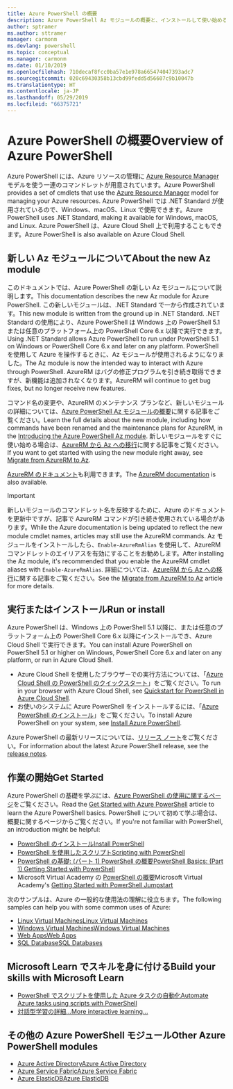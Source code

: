 ```yaml
---
title: Azure PowerShell の概要
description: Azure PowerShell Az モジュールの概要と、インストールして使い始める方法に関する情報。
author: sptramer
ms.author: sttramer
manager: carmonm
ms.devlang: powershell
ms.topic: conceptual
ms.manager: carmonm
ms.date: 01/10/2019
ms.openlocfilehash: 710decaf8fcc0ba57e1e978a665474047393adc7
ms.sourcegitcommit: 020c69430358b13cbd99fedd5d56607c9b10047b
ms.translationtype: HT
ms.contentlocale: ja-JP
ms.lasthandoff: 05/29/2019
ms.locfileid: "66375721"
---
```

# <a name="overview-of-azure-powershell"></a><span data-ttu-id="cbebc-103">Azure PowerShell の概要</span><span class="sxs-lookup"><span data-stu-id="cbebc-103">Overview of Azure PowerShell</span></span>

<span data-ttu-id="cbebc-104">Azure PowerShell には、Azure リソースの管理に [Azure Resource Manager](/azure/azure-resource-manager/resource-group-overview) モデルを使う一連のコマンドレットが用意されています。</span><span class="sxs-lookup"><span data-stu-id="cbebc-104">Azure PowerShell provides a set of cmdlets that use the [Azure Resource Manager](/azure/azure-resource-manager/resource-group-overview) model for managing your Azure resources.</span></span> <span data-ttu-id="cbebc-105">Azure PowerShell では .NET Standard が使用されているので、Windows、macOS、Linux で使用できます。</span><span class="sxs-lookup"><span data-stu-id="cbebc-105">Azure PowerShell uses .NET Standard, making it available for Windows, macOS, and Linux.</span></span>
<span data-ttu-id="cbebc-106">Azure PowerShell は、Azure Cloud Shell 上で利用することもできます。</span><span class="sxs-lookup"><span data-stu-id="cbebc-106">Azure PowerShell is also available on Azure Cloud Shell.</span></span>

## <a name="about-the-new-az-module"></a><span data-ttu-id="cbebc-107">新しい Az モジュールについて</span><span class="sxs-lookup"><span data-stu-id="cbebc-107">About the new Az module</span></span>

<span data-ttu-id="cbebc-108">このドキュメントでは、Azure PowerShell の新しい Az モジュールについて説明します。</span><span class="sxs-lookup"><span data-stu-id="cbebc-108">This documentation describes the new Az module for Azure PowerShell.</span></span> <span data-ttu-id="cbebc-109">この新しいモジュールは、.NET Standard で一から作成されています。</span><span class="sxs-lookup"><span data-stu-id="cbebc-109">This new module is written from the ground up in .NET Standard.</span></span> <span data-ttu-id="cbebc-110">.NET Standard の使用により、Azure PowerShell は Windows 上の PowerShell 5.1 または任意のプラットフォーム上の PowerShell Core 6.x 以降で実行できます。</span><span class="sxs-lookup"><span data-stu-id="cbebc-110">Using .NET Standard allows Azure PowerShell to run under PowerShell 5.1 on Windows or PowerShell Core 6.x and later on any platform.</span></span> <span data-ttu-id="cbebc-111">PowerShell を使用して Azure を操作するときに、Az モジュールが使用されるようになりました。</span><span class="sxs-lookup"><span data-stu-id="cbebc-111">The Az module is now the intended way to interact with Azure through PowerShell.</span></span>
<span data-ttu-id="cbebc-112">AzureRM はバグの修正プログラムを引き続き取得できますが、新機能は追加されなくなります。</span><span class="sxs-lookup"><span data-stu-id="cbebc-112">AzureRM will continue to get bug fixes, but no longer receive new features.</span></span>

<span data-ttu-id="cbebc-113">コマンド名の変更や、AzureRM のメンテナンス プランなど、新しいモジュールの詳細については、[Azure PowerShell Az モジュールの概要](new-azureps-module-az.md)に関する記事をご覧ください。</span><span class="sxs-lookup"><span data-stu-id="cbebc-113">Learn the full details about the new module, including how commands have been renamed and the maintenance plans for AzureRM, in the [Introducing the Azure PowerShell Az module](new-azureps-module-az.md).</span></span> <span data-ttu-id="cbebc-114">新しいモジュールをすぐに使い始める場合は、[AzureRM から Az への移行](migrate-from-azurerm-to-az.md)に関する記事をご覧ください。</span><span class="sxs-lookup"><span data-stu-id="cbebc-114">If you want to get started with using the new module right away, see [Migrate from AzureRM to Az](migrate-from-azurerm-to-az.md).</span></span>

<span data-ttu-id="cbebc-115">[AzureRM のドキュメント](/powershell/azure/azurerm)も利用できます。</span><span class="sxs-lookup"><span data-stu-id="cbebc-115">The [AzureRM documentation](/powershell/azure/azurerm) is also available.</span></span>

> [!IMPORTANT]
>
> <span data-ttu-id="cbebc-116">新しいモジュールのコマンドレット名を反映するために、Azure のドキュメントを更新中ですが、記事で AzureRM コマンドが引き続き使用されている場合があります。</span><span class="sxs-lookup"><span data-stu-id="cbebc-116">While the Azure documentation is being updated to reflect the new module cmdlet names, articles may still use the AzureRM commands.</span></span> <span data-ttu-id="cbebc-117">Az モジュールをインストールしたら、`Enable-AzureRmAlias` を使用して、AzureRM コマンドレットのエイリアスを有効にすることをお勧めします。</span><span class="sxs-lookup"><span data-stu-id="cbebc-117">After installing the Az module, it's recommended that you enable the AzureRM cmdlet aliases with `Enable-AzureRmAlias`.</span></span> <span data-ttu-id="cbebc-118">詳細については、[AzureRM から Az への移行](migrate-from-azurerm-to-az.md)に関する記事をご覧ください。</span><span class="sxs-lookup"><span data-stu-id="cbebc-118">See the [Migrate from AzureRM to Az](migrate-from-azurerm-to-az.md) article for more details.</span></span>

## <a name="run-or-install"></a><span data-ttu-id="cbebc-119">実行またはインストール</span><span class="sxs-lookup"><span data-stu-id="cbebc-119">Run or install</span></span>

<span data-ttu-id="cbebc-120">Azure PowerShell は、Windows 上の PowerShell 5.1 以降に、または任意のプラットフォーム上の PowerShell Core 6.x 以降にインストールでき、Azure Cloud Shell で実行できます。</span><span class="sxs-lookup"><span data-stu-id="cbebc-120">You can install Azure PowerShell on PowerShell 5.1 or higher on Windows, PowerShell Core 6.x and later on any platform, or run in Azure Cloud Shell.</span></span>

* <span data-ttu-id="cbebc-121">Azure Cloud Shell を使用したブラウザーでの実行方法については、「[Azure Cloud Shell の PowerShell のクイックスタート](/azure/cloud-shell/quickstart-powershell)」をご覧ください。</span><span class="sxs-lookup"><span data-stu-id="cbebc-121">To run in your browser with Azure Cloud Shell, see [Quickstart for PowerShell in Azure Cloud Shell](/azure/cloud-shell/quickstart-powershell).</span></span>
* <span data-ttu-id="cbebc-122">お使いのシステムに Azure PowerShell をインストールするには、「[Azure PowerShell のインストール](install-az-ps.md)」をご覧ください。</span><span class="sxs-lookup"><span data-stu-id="cbebc-122">To install Azure PowerShell on your system, see [Install Azure PowerShell](install-az-ps.md).</span></span>

<span data-ttu-id="cbebc-123">Azure PowerShell の最新リリースについては、[リリース ノート](release-notes-azureps.md)をご覧ください。</span><span class="sxs-lookup"><span data-stu-id="cbebc-123">For information about the latest Azure PowerShell release, see the [release notes](release-notes-azureps.md).</span></span>

## <a name="get-started"></a><span data-ttu-id="cbebc-124">作業の開始</span><span class="sxs-lookup"><span data-stu-id="cbebc-124">Get Started</span></span>

<span data-ttu-id="cbebc-125">Azure PowerShell の基礎を学ぶには、[Azure PowerShell の使用に関するページ](get-started-azureps.md)をご覧ください。</span><span class="sxs-lookup"><span data-stu-id="cbebc-125">Read the [Get Started with Azure PowerShell](get-started-azureps.md) article to learn the Azure PowerShell basics.</span></span> <span data-ttu-id="cbebc-126">PowerShell について初めて学ぶ場合は、概要に関するページからご覧ください。</span><span class="sxs-lookup"><span data-stu-id="cbebc-126">If you're not familiar with PowerShell, an introduction might be helpful:</span></span>

* [<span data-ttu-id="cbebc-127">PowerShell のインストール</span><span class="sxs-lookup"><span data-stu-id="cbebc-127">Install PowerShell</span></span>](/powershell/scripting/install/installing-powershell)
* [<span data-ttu-id="cbebc-128">PowerShell を使用したスクリプト</span><span class="sxs-lookup"><span data-stu-id="cbebc-128">Scripting with PowerShell</span></span>](/powershell/scripting/powershell-scripting)
* [<span data-ttu-id="cbebc-129">PowerShell の基礎: (パート 1) PowerShell の概要</span><span class="sxs-lookup"><span data-stu-id="cbebc-129">PowerShell Basics: (Part 1) Getting Started with PowerShell</span></span>](https://channel9.msdn.com/Blogs/Taste-of-Premier/PowerShellBasicsPart1)
* <span data-ttu-id="cbebc-130">Microsoft Virtual Academy の [PowerShell の概要](https://mva.microsoft.com/liveevents/powershell-jumpstart)</span><span class="sxs-lookup"><span data-stu-id="cbebc-130">Microsoft Virtual Academy's [Getting Started with PowerShell Jumpstart](https://mva.microsoft.com/liveevents/powershell-jumpstart)</span></span>

<span data-ttu-id="cbebc-131">次のサンプルは、Azure の一般的な使用法の理解に役立ちます。</span><span class="sxs-lookup"><span data-stu-id="cbebc-131">The following samples can help you with some common uses of Azure:</span></span>

* [<span data-ttu-id="cbebc-132">Linux Virtual Machines</span><span class="sxs-lookup"><span data-stu-id="cbebc-132">Linux Virtual Machines</span></span>](/azure/virtual-machines/virtual-machines-linux-powershell-samples?toc=/powershell/azure/toc.json)
* [<span data-ttu-id="cbebc-133">Windows Virtual Machines</span><span class="sxs-lookup"><span data-stu-id="cbebc-133">Windows Virtual Machines</span></span>](/azure/virtual-machines/virtual-machines-windows-powershell-samples?toc=/powershell/azure/toc.json)
* [<span data-ttu-id="cbebc-134">Web Apps</span><span class="sxs-lookup"><span data-stu-id="cbebc-134">Web Apps</span></span>](/azure/app-service-web/app-service-powershell-samples?toc=/powershell/azure/toc.json)
* [<span data-ttu-id="cbebc-135">SQL Database</span><span class="sxs-lookup"><span data-stu-id="cbebc-135">SQL Databases</span></span>](/azure/sql-database/sql-database-powershell-samples?toc=/powershell/azure/toc.json)

## <a name="build-your-skills-with-microsoft-learn"></a><span data-ttu-id="cbebc-136">Microsoft Learn でスキルを身に付ける</span><span class="sxs-lookup"><span data-stu-id="cbebc-136">Build your skills with Microsoft Learn</span></span>

- [<span data-ttu-id="cbebc-137">PowerShell でスクリプトを使用した Azure タスクの自動化</span><span class="sxs-lookup"><span data-stu-id="cbebc-137">Automate Azure tasks using scripts with PowerShell</span></span>](/learn/modules/automate-azure-tasks-with-powershell/)
- [<span data-ttu-id="cbebc-138">対話型学習の詳細...</span><span class="sxs-lookup"><span data-stu-id="cbebc-138">More interactive learning...</span></span>](/learn/browse/?term=powershell)

## <a name="other-azure-powershell-modules"></a><span data-ttu-id="cbebc-139">その他の Azure PowerShell モジュール</span><span class="sxs-lookup"><span data-stu-id="cbebc-139">Other Azure PowerShell modules</span></span>

* [<span data-ttu-id="cbebc-140">Azure Active Directory</span><span class="sxs-lookup"><span data-stu-id="cbebc-140">Azure Active Directory</span></span>](/powershell/azure/active-directory/)
* [<span data-ttu-id="cbebc-141">Azure Service Fabric</span><span class="sxs-lookup"><span data-stu-id="cbebc-141">Azure Service Fabric</span></span>](/powershell/azure/service-fabric/)
* [<span data-ttu-id="cbebc-142">Azure ElasticDB</span><span class="sxs-lookup"><span data-stu-id="cbebc-142">Azure ElasticDB</span></span>](/powershell/azure/elasticdbjobs/)
